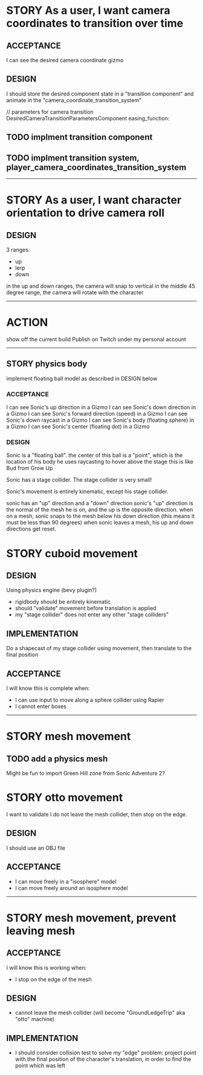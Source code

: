 # STORY As a user, I want camera coordinates to transition over time

## ACCEPTANCE

I can see the desired camera coordinate gizmo

## DESIGN

I should store the desired component state in a "transition component" and animate in the "camera_coordinate_transition_system"

// parameters for camera transition
DesiredCameraTransitionParametersComponent
easing_function:

## TODO implment transition component

## TODO implment transition system, player_camera_coordinates_transition_system

---

# STORY As a user, I want character orientation to drive camera roll

## DESIGN

3 ranges:

- up
- lerp
- down

in the up and down ranges, the camera will snap to vertical
in the middle 45 degree range, the camera will rotate with the character

---

# ACTION

show off the current build
Publish on Twitch under my personal account

---

## STORY physics body

implement floating ball model as described in DESIGN below

### ACCEPTANCE

I can see Sonic's up direction in a Gizmo
I can see Sonic's down direction in a Gizmo
I can see Sonic's forward direction (speed) in a Gizmo
I can see Sonic's down raycast in a Gizmo
I can see Sonic's body (floating sphere) in a Gizmo
I can see Sonic's center (floating dot) in a Gizmo

### DESIGN

Sonic is a "floating ball". the center of this ball is a "point", which is the location of his body
he uses raycasting to hover above the stage
this is like Bud from Grow Up

Sonic has a stage collider.
The stage collider is very small!

Sonic's movement is entirely kinematic, except his stage collider.

sonic has an "up" direction and a "down" direction
sonic's "up" direction is the normal of the mesh he is on, and the up is the opposite direction.
when on a mesh, sonic snaps to the mesh below his down direction (this means it must be less than 90 degrees)
when sonic leaves a mesh, his up and down directions get reset.

# STORY cuboid movement

## DESIGN

Using physics engine (bevy plugin?)

- rigidbody should be entirely kinematic
- should "validate" movement before translation is applied
- my "stage collider" does not enter any other "stage colliders"

## IMPLEMENTATION

Do a shapecast of my stage collider using movement, then translate to the final position

## ACCEPTANCE

I will know this is complete when:

- I can use input to move along a sphere collider using Rapier
- I cannot enter boxes

---

# STORY mesh movement

## TODO add a physics mesh

Might be fun to import Green Hill zone from Sonic Adventure 2?

# STORY otto movement

I want to validate I do not leave the mesh collider, then stop on the edge.

## DESIGN

I should use an OBJ file

## ACCEPTANCE

- I can move freely in a "isosphere" model
- I can move freely around an isosphere model

---

# STORY mesh movement, prevent leaving mesh

## ACCEPTANCE

I will know this is working when:

- I stop on the edge of the mesh

## DESIGN

- cannot leave the mesh collider (will become "GroundLedgeTrip" aka "otto" machine)

## IMPLEMENTATION

- I should consider collision test to solve my "edge" problem: project point with the final position of the character's translation, in order to find the point which was left
